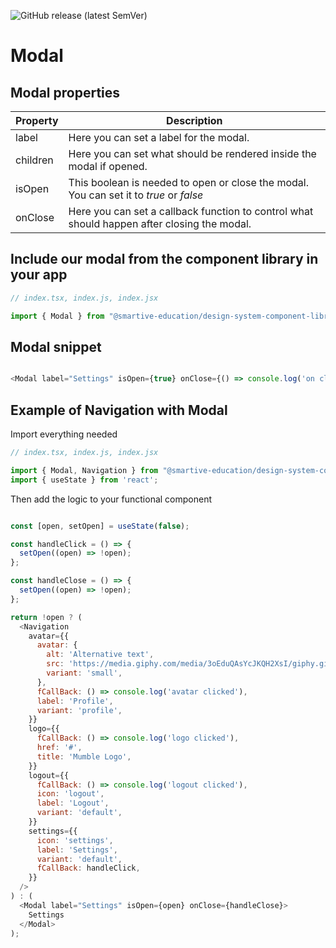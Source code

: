 ![GitHub release (latest SemVer)](https://img.shields.io/github/v/release/smartive-education/design-system-component-library-yeahyeahyeah)
# Modal
## Modal properties
| Property|Description|
|-|-|
|label|Here you can set a label for the modal.|
|children|Here you can set what should be rendered inside the modal if opened.|
|isOpen|This boolean is needed to open or close the modal. You can set it to *true* or *false*|
|onClose|Here you can set a callback function to control what should happen after closing the modal.|

## Include our modal from the component library in your app

```js
// index.tsx, index.js, index.jsx

import { Modal } from "@smartive-education/design-system-component-library-yeahyeahyeah"

```

## Modal snippet

```js

<Modal label="Settings" isOpen={true} onClose={() => console.log('on close triggered')}>Settings</Modal>

```


## Example of Navigation with Modal

Import everything needed

```js
// index.tsx, index.js, index.jsx

import { Modal, Navigation } from "@smartive-education/design-system-component-library-yeahyeahyeah"
import { useState } from 'react';

```

Then add the logic to your functional component

```js

const [open, setOpen] = useState(false);

const handleClick = () => {
  setOpen((open) => !open);
};

const handleClose = () => {
  setOpen((open) => !open);
};

return !open ? (
  <Navigation
    avatar={{
      avatar: {
        alt: 'Alternative text',
        src: 'https://media.giphy.com/media/3oEduQAsYcJKQH2XsI/giphy.gif',
        variant: 'small',
      },
      fCallBack: () => console.log('avatar clicked'),
      label: 'Profile',
      variant: 'profile',
    }}
    logo={{
      fCallBack: () => console.log('logo clicked'),
      href: '#',
      title: 'Mumble Logo',
    }}
    logout={{
      fCallBack: () => console.log('logout clicked'),
      icon: 'logout',
      label: 'Logout',
      variant: 'default',
    }}
    settings={{
      icon: 'settings',
      label: 'Settings',
      variant: 'default',
      fCallBack: handleClick,
    }}
  />
) : (
  <Modal label="Settings" isOpen={open} onClose={handleClose}>
    Settings
  </Modal>
);

```
